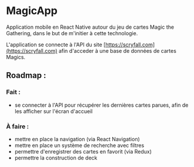 # MagicApp

Application mobile en React Native autour du jeu de cartes Magic the Gathering, dans le but de m'initier à cette technologie.

L'application se connecte à l'API du site [https://scryfall.com](https://scryfall.com) afin d'acceder à une base de données de cartes Magics.

## Roadmap :
### Fait :
* se connecter à l'API pour récupérer les dernières cartes parues, afin de les afficher sur l'écran d'accueil

### À faire :
* mettre en place la navigation (via React Navigation)
* mettre en place un système de recherche avec filtres
* permettre d'enregistrer des cartes en favorit (via Redux)
* permettre la construction de deck
